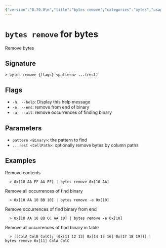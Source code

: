 ```yaml
---
{"version":"0.70.0\n","title":"bytes remove","categories":"bytes","usage":"Remove bytes\n"}
---
```

<!-- THIS FILE IS GENERATED BY update_book_commands.cjs USING NUSHELL'S HELP COMMANDS.
REFRAIN FROM EDITING IT MANUALLY.-->
# <code>bytes remove</code> for bytes

<div class='command-title'>Remove bytes</div>

## Signature

```> bytes remove {flags} <pattern> ...(rest)```

## Flags

 * ```-h, --help```: Display this help message
 * ```-e, --end```: remove from end of binary
 * ```-a, --all```: remove occurrences of finding binary
## Parameters

 * ```pattern <Binary>```: the pattern to find
 * ```...rest <CellPath>```: optionally remove bytes by column paths
## Examples

  Remove contents
```shell
  > 0x[10 AA FF AA FF] | bytes remove 0x[10 AA]
```
  Remove all occurrences of find binary
```shell
  > 0x[10 AA 10 BB 10] | bytes remove -a 0x[10]
```
  Remove occurrences of find binary from end
```shell
  > 0x[10 AA 10 BB CC AA 10] | bytes remove -e 0x[10]
```
  Remove all occurrences of find binary in table
```shell
  > [[ColA ColB ColC]; [0x[11 12 13] 0x[14 15 16] 0x[17 18 19]]] | bytes remove 0x[11] ColA ColC
```


